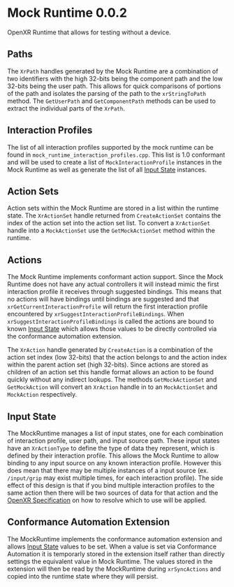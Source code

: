 # Mock Runtime 0.0.2
OpenXR Runtime that allows for testing without a device.


## Paths

The `XrPath` handles generated by the Mock Runtime are a combination of two identifiers with the high 32-bits being the component path and the low 32-bits being the user path.  This allows for quick comparisons of portions of the path and isolates the parsing of the path to the `xrStringToPath` method.  The `GetUserPath` and `GetComponentPath` methods can be used to extract the individual parts of the `XrPath`.

## Interaction Profiles

The list of all interaction profiles supported by the mock runtime can be found in `mock_runtime_interaction_profiles.cpp`.  This list is 1.0 conformant and will be used to create a list of `MockInteractionProfile` instances in the Mock Runtime as well as generate the list of all [Input State](#input-state) instances.

## Action Sets

Action sets within the Mock Runtime are stored in a list within the runtime state.  The `XrActionSet` handle returned from `CreateActionSet` contains the index of the action set into the action set list. To convert a `XrActionSet` handle into a `MockActionSet` use the `GetMockActionSet` method within the runtime.

## Actions

The Mock Runtime implements conformant action support.  Since the Mock Runtime does not have any actual controllers it will instead mimic the first interaction profile it receives through suggested bindings.  This means that no actions will have bindings until bindings are suggested and that `xrGetCurrentInteractionProfile` will return the first interaction profile encountered by `xrSuggestInteractionProfileBindings`. When `xrSuggestInteractionProfileBindings` is called the actions are bound to known [Input State](#input-state) which allows those values to be directly controlled via the conformance automation extension.

The `XrAction` handle generated by `CreateAction` is a combination of the action set index (low 32-bits) that the action belongs to and the action index within the parent action set (high 32-bits).  Since actions are stored as children of an action set this handle format allows an action to be found quickly without any indirect lookups.  The methods `GetMockActionSet` and `GetMockAction` will convert an `XrAction` handle in to an `MockActionSet` and `MockAction` respectively.

## Input State

The MockRuntime manages a list of input states, one for each combination of interaction profile, user path, and input source path.  These input states have an `XrActionType` to define the type of data they represent, which is defined by their interaction profile.  This allows the Mock Runtime to allow binding to any input source on any known interaction profile.  However this does mean that there may be multiple instances of a input source (ex. `/input/grip` may exist multiple times, for each interaction profile).  The side effect of this design is that if you bind multiple interaction profiles to the same action then there will be two sources of data for that action and the [OpenXR Specification](https://www.khronos.org/registry/OpenXR/specs/1.0/html/xrspec.html#multiple_inputs) on how to resolve which to use will be applied.

## Conformance Automation Extension

The MockRuntime implements the conformance automation extension and allows [Input State](#input-state) values to be set.  When a value is set via Conformance Automation it is temporarly stored in the extension itself rather than directly settings the equivalent value in Mock Runtime.  The values stored in the extension will then be read by the MockRuntime during `xrSyncActions` and copied into the runtime state where they will persist.  

